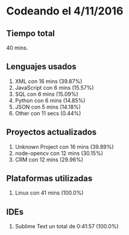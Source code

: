 # Codeando el 4/11/2016

## Tiempo total
40 mins.

## Lenguajes usados
1. XML con 16 mins (39.87%)
1. JavaScript con 6 mins (15.57%)
1. SQL con 6 mins (15.09%)
1. Python con 6 mins (14.85%)
1. JSON con 5 mins (14.18%)
1. Other con 11 secs (0.44%)

## Proyectos actualizados
1. Unknown Project con 16 mins (39.89%)
1. node-opencv con 12 mins (30.15%)
1. CRM con 12 mins (29.96%)

## Plataformas utilizadas
1. Linux con 41 mins (100.0%)

## IDEs
1. Sublime Text un total de 0:41:57 (100.0%)
